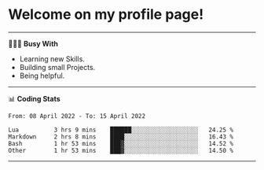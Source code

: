 # Welcome on my profile page!
<!-- print(("dralla"[::-1]+"s").capitalize()) -->

---
👨🏻‍💻 **Busy With**
* Learning new Skills.
* Building small Projects.
* Being helpful.

---
📊 **Coding Stats**
<!--START_SECTION:waka-->

```text
From: 08 April 2022 - To: 15 April 2022

Lua          3 hrs 9 mins    ██████░░░░░░░░░░░░░░░░░░░   24.25 %
Markdown     2 hrs 8 mins    ████░░░░░░░░░░░░░░░░░░░░░   16.43 %
Bash         1 hr 53 mins    ███▓░░░░░░░░░░░░░░░░░░░░░   14.52 %
Other        1 hr 53 mins    ███▓░░░░░░░░░░░░░░░░░░░░░   14.50 %
```

<!--END_SECTION:waka-->
---
